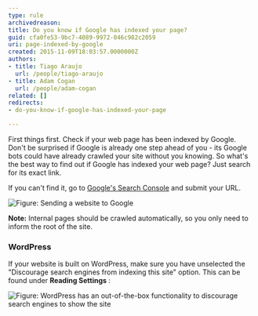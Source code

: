 ```yaml
---
type: rule
archivedreason: 
title: Do you know if Google has indexed your page?
guid: cfa0fe53-9bc7-4089-9972-046c982c2059
uri: page-indexed-by-google
created: 2015-11-09T18:03:57.0000000Z
authors:
- title: Tiago Araujo
  url: /people/tiago-araujo
- title: Adam Cogan
  url: /people/adam-cogan
related: []
redirects:
- do-you-know-if-google-has-indexed-your-page

---
```


First things first. Check if your web page has been indexed by Google. Don't be surprised if Google is already one step ahead of you - its Google bots could have already crawled your site without you knowing. So what's the best way to find out if Google has indexed your web page? Just search for its exact link.

<!--endintro-->

If you can't find it, go to [Google's Search Console](https://www.google.com/webmasters/tools/submit-url) and submit your URL.

![Figure: Sending a website to Google](sending-url-to-google.jpg)  

**Note:** Internal pages should be crawled automatically, so you only need to inform the root of the site.

### WordPress 
   


If your website is built on WordPress, make sure you have unselected the "Discourage search engines from indexing this site" option. This can be found under      **Reading Settings** :

![Figure: WordPress has an out-of-the-box functionality to discourage search engines to show the site](wordpress-search-engines.jpg)
